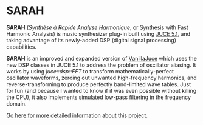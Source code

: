 # SARAH
**SARAH** (*Synthèse à Rapide Analyse Harmonique*, or Synthesis with Fast Harmonic Analysis) is music synthesizer plug-in built using [JUCE 5.1](https://www.juce.com/), and taking advantage of its newly-added DSP (digital signal processing) capabilities.

**SARAH** is an improved and expanded version of [VanillaJuce](https://github.com/getdunne/VanillaJuce) which uses the new DSP classes in JUCE 5.1 to address the problem of oscillator aliasing. It works by using *juce::dsp::FFT* to transform mathematically-perfect oscillator waveforms, zeroing out unwanted high-frequency harmonics, and reverse-transforming to produce perfectly band-limited wave tables. Just for fun (and because I wanted to know if it was even possible without killing the CPU), it also implements simulated low-pass filtering in the frequency domain.

[Go here for more detailed information](http://getdunne.net/wiki/doku.php?id=sarah) about this project.
